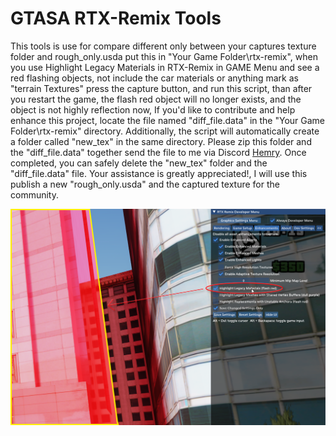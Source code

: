 # GTASA RTX-Remix Tools
This tools is use for compare different only between your captures texture folder and rough_only.usda put this in "Your Game Folder\rtx-remix", when you use Highlight Legacy Materials in RTX-Remix in GAME Menu and see a red flashing objects, not include the car materials or anything mark as "terrain Textures" press the capture button, and run this script, than after you restart the game, the flash red object will no longer exists, and the object is not highly reflection now, If you'd like to contribute and help enhance this project, locate the file named "diff_file.data" in the "Your Game Folder\rtx-remix" directory. Additionally, the script will automatically create a folder called "new_tex" in the same directory. Please zip this folder and the "diff_file.data" together send the file to me via Discord [Hemry](https://discordapp.com/users/hemry). Once completed, you can safely delete the "new_tex" folder and the "diff_file.data" file. Your assistance is greatly appreciated!, I will use this publish a new "rough_only.usda" and the captured texture for the community.

![](Legacy_Materials_Guide.png)

